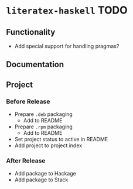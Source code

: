 # `literatex-haskell` TODO

## Functionality

* Add special support for handling pragmas?

## Documentation

## Project

### Before Release

* Prepare `.deb` packaging
    * Add to README
* Prepare `.rpm` packaging
    * Add to README
* Set project status to active in README
* Add project to project index

### After Release

* Add package to Hackage
* Add package to Stack
